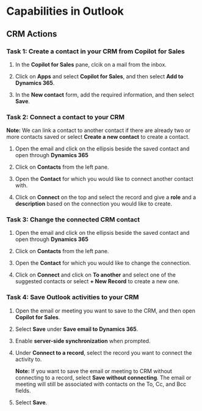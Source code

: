 # Capabilities in Outlook 

## CRM Actions

### Task 1: Create a contact in your CRM from Copilot for Sales 

1. In the **Copilot for Sales** pane, clcik on a mail from the inbox.

1. Click on **Apps** and select **Copilot for Sales**, and then select **Add to Dynamics 365**.

1. In the **New contact** form, add the required information, and then select **Save**.

### Task 2: Connect a contact to your CRM 

**Note:** We can link a contact to another contact if there are already two or more contacts saved or select **Create a new contact** to create a contact.

1. Open the email and click on the ellipsis beside the saved contact and open through **Dynamics 365**

1. Click on **Contacts** from the left pane.
   
1. Open the **Contact** for which you would like to connect another contact with.

1. Click on **Connect** on the top and select the record and give a **role** and a **description** based on the connection you would like to create.

### Task 3: Change the connected CRM contact 

1. Open the email and click on the ellipsis beside the saved contact and open through **Dynamics 365**

1. Click on **Contacts** from the left pane.

1. Open the **Contact** for which you would like to change the connection.

1. Click on **Connect** and click on **To another** and select one of the suggested contacts or select **+ New Record** to create a new one.

### Task 4: Save Outlook activities to your CRM

1.	Open the email or meeting you want to save to the CRM, and then open **Copilot for Sales**.

1.	Select **Save** under **Save email to Dynamics 365**.

1. Enable **server-side synchronization** when prompted.

1.	Under **Connect to a record**, select the record you want to connect the activity to.

      **Note:** If you want to save the email or meeting to CRM without connecting to a record, select **Save without connecting**. The email or meeting will still be associated with contacts on the To, Cc, and Bcc fields.

1.	Select **Save**.


   

